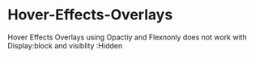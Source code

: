 # Hover-Effects-Overlays
Hover Effects Overlays using Opactiy and Flexnonly does not work with Display:block and visiblity :Hidden
